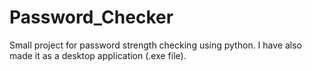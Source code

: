 # Password_Checker
Small project for password strength checking using python. I have also made it as a desktop application (.exe file).
